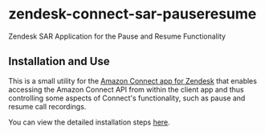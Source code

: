 # zendesk-connect-sar-pauseresume
Zendesk SAR Application for the Pause and Resume Functionality

## Installation and Use
This is a small utility for the [Amazon Connect app for Zendesk](https://www.zendesk.com/apps/support/amazon-connect/?q=mkp_amazon) that enables accessing the Amazon Connect API from within the client app and thus controlling some aspects of Connect's functionality, such as pause and resume call recordings.

You can view the detailed installation steps [here](https://help.voicefoundry.cloud/zendesk/enabling-pause-and-resume-for-call-recordings#EnablingPauseandResumeforcallrecordings-Installationguide).